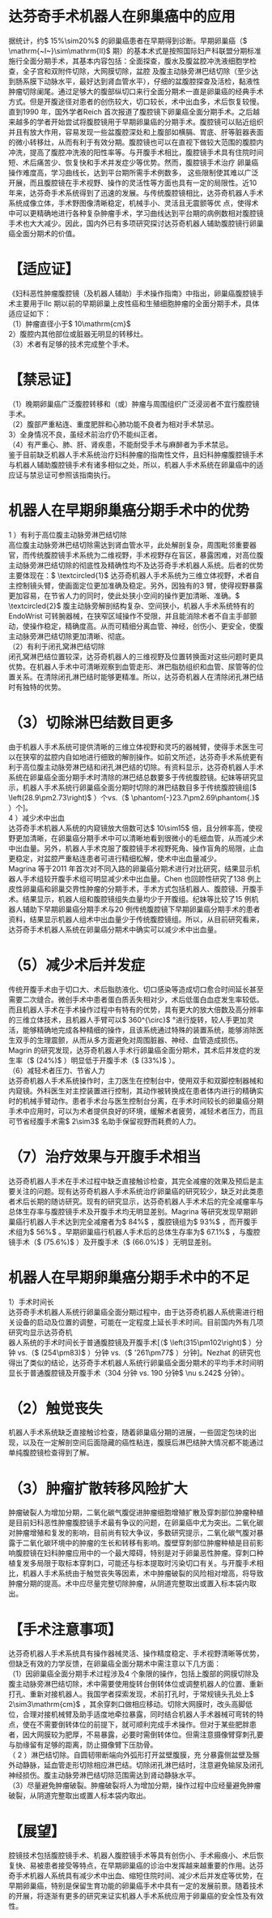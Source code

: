 # 达芬奇手术机器人在卵巢癌中的应用  
据统计，约$ 15\%\sim20\%$  的卵巢癌患者在早期得到诊断。早期卵巢癌（$ \mathrm{~I~}\sim\mathrm{II}$    期）的基本术式是按照国际妇产科联盟分期标准施行全面分期手术，其基本内容包括：全面探查，腹水及腹盆腔冲洗液细胞学检查，全子宫和双附件切除，大网膜切除，盆腔 及腹主动脉旁淋巴结切除（至少达到肠系膜下动脉水平，最好达到肾血管水平），仔细的盆腹腔探查及活检，黏液性肿瘤切除阑尾。通过足够大的腹部纵切口来行全面分期术一直是卵巢癌的经典手术方式。但是开腹途径对患者的创伤较大，切口较长，术中出血多，术后恢复较慢。直到1990 年，国外学者Reich 首次报道了腹腔镜下卵巢癌全面分期手术。之后越来越多的学者开始尝试将腹腔镜用于早期卵巢癌的分期手术。腹腔镜可以贴近组织并且有放大作用，容易发现一些盆腹腔深处和上腹部如横膈、胃底、肝等脏器表面的微小转移灶，从而有利于有效分期。腹腔镜也可以在直视下做较大范围的腹腔内冲洗，提高了腹腔冲洗液的阳性率等。与开腹手术相比，腹腔镜手术具有住院时间短、术后痛苦少、恢复快和手术并发症少等优势。然而，腹腔镜手术治疗 卵巢癌操作难度高，学习曲线长，达到平台期所需手术例数多， 这些限制使其难以广泛开展，而且腹腔镜在手术视野、操作的灵活性等方面也具有一定的局限性。近10 年来，达芬奇手术系统得到了迅速的发展。与传统腹腔镜相比，达芬奇机器人手术系统成像立体，手术野图像清晰稳定，机械手小、灵活且无震颤等优 点，使得术中可以更精确地进行各种复杂肿瘤手术，学习曲线达到平台期的病例数相对腹腔镜手术也大大减少。因此，国内外已有多项研究探讨达芬奇机器人辅助腹腔镜行卵巢癌全面分期术的价值。  
# 【适应证】  
《妇科恶性肿瘤腹腔镜（及机器人辅助）手术操作指南》中指出，卵巢癌腹腔镜手术主要用于Ⅱc 期以前的早期卵巢上皮性癌和生殖细胞肿瘤的全面分期手术，具体适应证如下：  
（1）肿瘤直径小于$ 10\mathrm{cm}$      
2）腹腔内其他部位或脏器无明显的转移灶。  
（3）术者有足够的技术完成整个手术。  
# 【禁忌证】  
（1）晚期卵巢癌广泛腹腔转移和（或）肿瘤与周围组织广泛浸润者不宜行腹腔镜手术。  
（2）腹部严重粘连、重度肥胖和心肺功能不良者为相对手术禁忌。  
3）全身情况不良，虽经术前治疗仍不能纠正者。  
（4）有严重心、肺、肝、肾疾患，不能耐受手术与麻醉者为手术禁忌。  
鉴于目前缺乏机器人手术系统治疗妇科肿瘤的指南性文件，且妇科肿瘤腹腔镜手术与机器人辅助腹腔镜手术有诸多相似之处，所以，机器人手术系统在卵巢癌中的适应证与禁忌证可参照该指南执行。  
#  机器人在早期卵巢癌分期手术中的优势  
1 ）有利于高位腹主动脉旁淋巴结切除  
高位腹主动脉旁淋巴结切除需达到肾血管水平，此处解剖复杂，周围毗邻重要器官，而传统腹腔镜手术系统为二维视野，手术视野存在盲区，暴露困难，对高位腹主动脉旁淋巴结切除的彻底性及精确性均不及达芬奇手术机器人系统。后者的优势主要体现在：$ \textcircled{1}$    达芬奇机器人手术系统为三维立体视野，术者自主控制镜头臂，使画面定位更加准确及稳定。另外，因独有的3 臂，使得视野暴露更加容易，在节省人力的同时，使此处狭小空间的操作更加清晰、准确。$ \textcircled{2}$    腹主动脉旁解剖结构复杂、空间狭小，机器人手术系统特有的EndoWrist 可转腕器械，在狭窄区域操作不受限，并且能消除术者不自主手部颤动，使操作稳定，精确度高。从而可精细分离血管、神经，创伤小、更安全，使腹主动脉旁淋巴结切除更加清晰、彻底。  
（2）有利于闭孔窝淋巴结切除  
闭孔窝淋巴结位置较深，达芬奇机器人的三维视野及位置转换面对这些问题时更具优势。在机器人手术中可清晰观察到血管走形、淋巴脂肪组织和血管、尿管等的位置关系。在清除闭孔淋巴结时能够更精准。所以，达芬奇机器人在清除闭孔淋巴结时有独特的优势。  
# （3）切除淋巴结数目更多  
由于机器人手术系统可提供清晰的三维立体视野和灵巧的器械臂，使得手术医生可以在狭窄的盆腔内自如地进行细致的解剖操作。如前文所述，达芬奇手术系统更有利于高位腹主动脉旁淋巴结和闭孔淋巴结的切除。有资料显示，达芬奇机器人手术系统在卵巢癌全面分期手术时清除的淋巴结总数要多于传统腹腔镜。纪妹等研究显示，机器人手术系统行卵巢癌全面分期时切除的淋巴结数目多于传统腹腔镜组[$ \left(28.9\pm2.73\right)$ ）个vs.（$ \phantom{-}23.7\pm2.69\phantom{.}$    ）个]。  
4 ）减少术中出血  
达芬奇手术机器人系统的内窥镜放大倍数可达$ 10\sim15$  倍，且分辨率高，使视野更加清晰，在卵巢癌分期手术中可以清晰地看到很微小的毛细血管，从而减少术中出血量。另外，机器人手术克服了腹腔镜手术视野死角、操作盲角的局限，止血更稳定，对盆腔严重粘连患者可进行精细松解，使术中出血量减少。  
Magrina 等于2011 年首次对不同入路的卵巢癌分期术进行对比研究，结果显示机器人手术组较开腹手术组可明显减少术中出血量。Chen 也回顾性研究了138 例上皮性卵巢癌和卵巢交界性肿瘤的分期手术，手术方式包括机器人、腹腔镜、开腹手术。结果显示，机器人组和腹腔镜组失血量均少于开腹组。纪妹等比较了15 例机器人辅助下早期卵巢癌分期手术与20 例传统腹腔镜下早期卵巢癌分期手术的患者资料，结果显示机器人组术中出血量少于传统腹腔镜组。所以，从目前研究看来，达芬奇手术机器人系统在卵巢癌分期术中确实可以减少术中出血量。  
# （5）减少术后并发症  
传统开腹手术由于切口大、术后脂肪液化、切口感染等造成切口愈合时间延长甚至需要二次缝合。微创手术中患者蛋白质丢失相对少，术后低蛋白血症发生率较低。而且机器人手术在手术操作过程中有特有的优势，具有更大的放大倍数及高分辨率的三维立体技术，且机器人手臂可以$ 360^{\circ}$    °进行旋转，较人手更加灵活，能够精确地完成各种精细的操作，且该系统通过特殊的装置系统，能够消除医生双手的生理震颤，从而从多方面避免对周围脏器、神经、血管造成损伤。Magrin 的研究发现，达芬奇机器人手术行卵巢癌全面分期术，其术后并发症的发生率（$ (24\%)$ ）明显低于开腹手术（$ (33\%)$ ）。  
（6）减轻术者压力、节省人力  
达芬奇机器人手术系统操作时，主刀医生在控制台中，使用双手和双脚控制器械和内窥镜。外科医生对主控装置进行控制，其动作被转换成在患者体内进行的精确实时的机械手臂动作。患者手术台与医生控制台分离，在手术时间较长的卵巢癌分期手术中应用时，可以为术者提供良好的环境，缓解术者疲劳，减轻术者压力，而且可节省经腹手术需$ 2\sim3$  名助手保留视野而耗费的人力。  
# （7）治疗效果与开腹手术相当  
达芬奇机器人手术在手术过程中缺乏直接触诊检查，其完全减瘤的效果及预后是主要关注的问题。现有达芬奇机器人手术系统治疗卵巢癌的研究较少，缺乏对此类患者术后长期的随访研究。现有的研究显示，达芬奇机器人手术术后的完全减瘤率与总体生存率与腹腔镜手术及开腹手术均无明显差别。Magrina 等研究发现早期卵巢癌行机器人手术达到完全减瘤者为$ 84\%$ ，腹腔镜组为$ 93\%$ ，而开腹手术组为$ 56\%$ 。早期卵巢癌行机器人手术后的总体生存率为$ 67.1\%$ ，与腹腔镜手术（$ (75.6\%)$ ）及开腹手术（$ (66.0\%)$ ）无明显差别。  
#  机器人在早期卵巢癌分期手术中的不足  
1）手术时间长  
达芬奇手术机器人系统行卵巢癌全面分期过程中，由于达芬奇机器人系统需进行相关设备的启动及位置的调整，可能在一定程度上延长手术时间。目前国内外有几项研究均显示达芬奇机  
器人系统的手术时间长于普通腹腔镜及开腹手术[（$ \left(315\pm102\right)$ ）分钟 vs.（$ (254\pm83)$ ）分钟 vs.（$ '261\pm77$ ）分钟]。Nezhat 的研究也得出了类似的结论，达芬奇手术机器人系统行卵巢癌全面分期术的平均手术时间明显长于普通腹腔镜及开腹手术（304 分钟 vs. 190 分钟$ \nu s.242$  分钟）。  
# （2）触觉丧失  
机器人手术系统缺乏直接触诊检查，随着卵巢癌分期的进展，一些固定包块的出现，以及在一定解剖空间后面隐藏的癌性粘连，腹膜后淋巴结肿大情况都不能通过单纯腹腔镜检查得到了解。  
# （3）肿瘤扩散转移风险扩大  
肿瘤破裂人为增加分期，二氧化碳气腹促进肿瘤细胞增殖扩散及穿刺部位肿瘤种植是目前妇科恶性肿瘤腹腔镜手术最有争议的问题，在卵巢癌中尤为突出。二氧化碳对肿瘤增殖和复发的影响，目前尚有较大争议，多数研究提示，二氧化碳气腹对暴露于二氧化碳环境中的肿瘤的生长和转移有影响。腹壁穿刺部位肿瘤种植是目前影响腹腔镜在妇科肿瘤应用中的一个最大障碍，特别是对于卵巢恶性肿瘤。穿刺口种植复发多局限于取标本穿刺口，可能还与标本提取时污染切口有关。与开腹手术相比，机器人手术系统由于触觉丧失等因素，术中肿瘤破裂的风险相对增高，将导致肿瘤分期的提高。术中应尽量完整切除肿瘤，从阴道完整取出或置入标本袋内取出。  
# 【手术注意事项】  
达芬奇机器人手术系统具有操作器械灵活、操作精度稳定、手术视野清晰等优势，但缺乏有效的力学反馈，在卵巢癌全面分期术中需注意以下几方面：  
（1）因卵巢癌全面分期手术过程涉及4 个象限的操作，包括上腹部的网膜切除及腹主动脉旁淋巴结切除，术中需要使用旋转台倒转体位或调整机器人的位置、重新打孔、重新对接机器人。我国学者探索发现，术前打孔时，于常规镜头孔处上$ 2\sim3\mathrm{cm}$    ，其余穿刺口做相应移动。切除大网膜时，改头高脚低位，合理对接机械臂及助手适度地牵拉暴露，同时结合机器人手术器械可弯转的特点，使在不需要倒转体位的前提下，就可顺利完成手术操作。但对于某些肥胖患者，因大网膜较为肥厚，不易暴露，必要时需倒转体位。但需注意摄像臂穿刺孔要与肋缘留有足够的距离，防止摄像臂下压肋骨。  
（ 2 ）淋巴结切除。自圆韧带断端向外弧形打开盆壁腹膜，充 分暴露侧盆壁及髂外动静脉，延血管走形切除相应淋巴结。切除闭孔淋巴结时，注意避免输尿及闭孔神经损伤。腹主动脉旁淋巴结切除范围需达到肾动静脉水平。  
（3）尽量避免肿瘤破裂。肿瘤破裂将人为增加分期，操作过程中应经量避免肿瘤破裂，从阴道完整取出或置人标本袋内取出。  
# 【展望】  
腔镜技术包括腹腔镜手术、机器人腹腔镜手术等具有创伤小、手术瘢痕小、术后恢复快、易被患者接受等特点，在早期卵巢癌的诊治中发挥越来越重要的作用。达芬奇手术机器人系统具有减少术中出血、缩短住院时间、减少术后并发症等优势，在早期卵巢癌，特别是保留生育功能的卵巢癌手术中具有一定的发展前景。随着技术的开展，将逐渐有更多的研究来证实机器人手术系统应用于卵巢癌的安全性及有效性。  